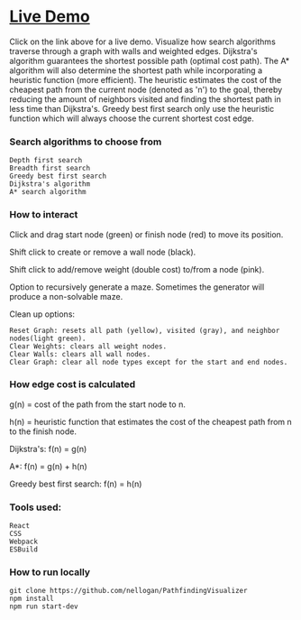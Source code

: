 # [Live Demo](https://nellogan.github.io/PathfindingVisualizer)
Click on the link above for a live demo. Visualize how search algorithms traverse through a graph with walls and weighted 
edges. Dijkstra's algorithm guarantees the shortest possible path (optimal cost path). The A* algorithm will also determine the 
shortest path while incorporating a heuristic function (more efficient). The heuristic estimates the cost of the cheapest 
path from the current node (denoted as 'n') to the goal, thereby reducing the amount of neighbors visited and finding the 
shortest path in less time than Dijkstra's. Greedy best first search only use the heuristic function which will always 
choose the current shortest cost edge.

### Search algorithms to choose from
    Depth first search
    Breadth first search
    Greedy best first search
    Dijkstra's algorithm
    A* search algorithm

### How to interact
Click and drag start node (green) or finish node (red) to move its position.

Shift click to create or remove a wall node (black).

Shift click to add/remove weight (double cost) to/from a node (pink).

Option to recursively generate a maze. Sometimes the generator will produce a non-solvable maze.

Clean up options:

    Reset Graph: resets all path (yellow), visited (gray), and neighbor nodes(light green).
    Clear Weights: clears all weight nodes.
    Clear Walls: clears all wall nodes.
    Clear Graph: clear all node types except for the start and end nodes.

### How edge cost is calculated
g(n) = cost of the path from the start node to n.

h(n) = heuristic function that estimates the cost of the cheapest path from n to the finish node.

Dijkstra's: f(n) = g(n)

A*: f(n) = g(n) + h(n)

Greedy best first search: f(n) = h(n)

### Tools used: 
    React
    CSS
    Webpack
    ESBuild

### How to run locally
    git clone https://github.com/nellogan/PathfindingVisualizer
    npm install
    npm run start-dev